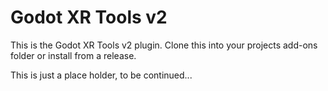 # Godot XR Tools v2

This is the Godot XR Tools v2 plugin. Clone this into your projects add-ons folder or install from a release.

This is just a place holder, to be continued...
